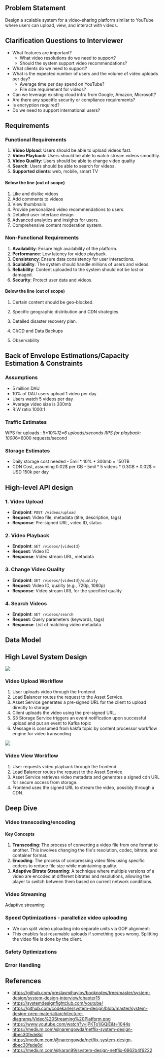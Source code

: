 ## Problem Statement
Design a scalable system for a video-sharing platform similar to YouTube where users can upload, view, and interact with videos.

## Clarification Questions to Interviewer 
* What features are important?
    * What video resolutions do we need to support?
    * Should the system support video recommendations?
* What clients do we need to support?
* What is the expected number of users and the volume of video uploads per day?
    * Average time per day spend on YouTube?
    * File size requirement for videos?
* Can we leverage existing cloud infra from Google, Amazon, Microsoft?
* Are there any specific security or compliance requirements?
* Is encryption required?
* Do we need to support international users?

## Requirements
### Functional Requirements
1. **Video Upload**: Users should be able to upload videos fast.
1. **Video Playback**: Users should be able to watch stream videos smoothly.
1. **Video Quality**: Users should be able to change video quality
1. **Search**: Users should be able to search for videos.
1. **Supported clients**: web, mobile, smart TV

#### Below the line (out of scope)
1. Like and dislike videos
1. Add comments to videos
1. View thumbnails
1. Provide personalized video recommendations to users.
1. Detailed user interface design.
1. Advanced analytics and insights for users.
1. Comprehensive content moderation system.

### Non-Functional Requirements
1. **Availability**: Ensure high availability of the platform.
1. **Performance**: Low latency for video playback.
1. **Consistency**: Ensure data consistency for user interactions.
1. **Scalability**: The system should handle millions of users and videos.
1. **Reliability**: Content uploaded to the system should not be lost or damaged.
1. **Security**: Protect user data and videos.
#### Below the line (out of scope)
1. Certain content should be geo-blocked.

1. Specific geographic distribution and CDN strategies.
1. Detailed disaster recovery plan.
1. CI/CD and Data Backups
1. Observability

## Back of Envelope Estimations/Capacity Estimation & Constraints
### Assumptions
* 5 million DAU
* 10% of DAU users upload 1 video per day
* Users watch 5 videos per day
* Average video size is 300mb
* R:W ratio 1000:1
### Traffic Estimates
WPS for uploads : 5*10%*12=6 uploads/seconds
RPS for playback: 1000*6=6000 requests/second
### Storage Estimates
* Daily storage cost needed - 5mil * 10% * 300mb = 150TB
* CDN Cost, assuming 0.02$ per GB - 5mil * 5 videos * 0.3GB * 0.02$ = USD 150k per day


## High-level API design 
### 1. Video Upload
- **Endpoint**: `POST /videos/upload`
- **Request**: Video file, metadata (title, description, tags)
- **Response**: Pre-signed URL, video ID, status

### 2. Video Playback
- **Endpoint**: `GET /videos/{videoId}`
- **Request**: Video ID
- **Response**: Video stream URL, metadata

### 3. Change Video Quality
- **Endpoint**: `GET /videos/{videoId}/quality`
- **Request**: Video ID, quality (e.g., 720p, 1080p)
- **Response**: Video stream URL for the specified quality

### 4. Search Videos
- **Endpoint**: `GET /videos/search`
- **Request**: Query parameters (keywords, tags)
- **Response**: List of matching video metadata

## Data Model
## High Level System Design
![](../resources/problems/youtube/youtube.png)

### Video Upload Workflow
1. User uploads video through the frontend.
1. Load Balancer routes the request to the Asset Service.
1. Asset Service generates a pre-signed URL for the client to upload directly to storage.
1. Client uploads the video using the pre-signed URL.
1. S3 Storage Service triggers an event notification upon successful upload and put an event to Kafka topic
1. Message is consumed from kakfa topic by content processor workflow engine for video transcoding

![](../resources/problems/youtube/presigned-upload-url.png)

### Video View Workflow
1. User requests video playback through the frontend.
1. Load Balancer routes the request to the Asset Service.
1. Asset Service retrieves video metadata and generates a signed cdn URL for secure access from storage.
1. Frontend uses the signed URL to stream the video, possibly through a CDN.

## Deep Dive
### Video transcoding/encoding
#### Key Concepts

1. **Transcoding**: The process of converting a video file from one format to another. This involves changing the file's resolution, codec, bitrate, and container format.
2. **Encoding**: The process of compressing video files using specific codecs to reduce file size while maintaining quality.
3. **Adaptive Bitrate Streaming**: A technique where multiple versions of a video are encoded at different bitrates and resolutions, allowing the player to switch between them based on current network conditions.
### Video Streaming
Adaptive streaming
### Speed Optimizations - parallelize video uploading
* We can split video uploading into separate units via GOP alignment:
* This enables fast resumable uploads if something goes wrong. Splitting the video file is done by the client.
### Safety Optimizations
### Error Handling
## References
* https://github.com/preslavmihaylov/booknotes/tree/master/system-design/system-design-interview/chapter15
* https://systemdesignfightclub.com/youtube/
* https://github.com/codekarle/system-design/blob/master/system-design-prep-material/architecture-diagrams/Video%20Streaming%20Platform.png
* https://www.youtube.com/watch?v=jPKTo1iGQiE&t=1044s
* https://medium.com/@narengowda/netflix-system-design-dbec30fede8d
* https://medium.com/@narengowda/netflix-system-design-dbec30fede8d
* https://medium.com/@karan99/system-design-netflix-6962b4f6222